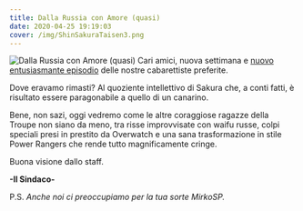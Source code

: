 ```yaml
---
title: Dalla Russia con Amore (quasi)
date: 2020-04-25 19:19:03
cover: /img/ShinSakuraTaisen3.png
---
```

![Dalla Russia con Amore (quasi)](/img/ShinSakuraTaisen3.png)
Cari amici, nuova settimana e [nuovo entusiasmante episodio](https://nyaa.si/view/1241523) delle nostre cabarettiste preferite.

Dove eravamo rimasti? Al quoziente intellettivo di Sakura che, a conti fatti, è risultato essere paragonabile a quello di un canarino.

Bene, non sazi, oggi vedremo come le altre coraggiose ragazze della Troupe non siano da meno, tra risse improvvisate con waifu russe, colpi speciali presi in prestito da Overwatch e una sana trasformazione in stile Power Rangers che rende tutto magnificamente cringe.

Buona visione dallo staff.

**-Il Sindaco-**

P.S. *Anche noi ci preoccupiamo per la tua sorte MirkoSP.*
